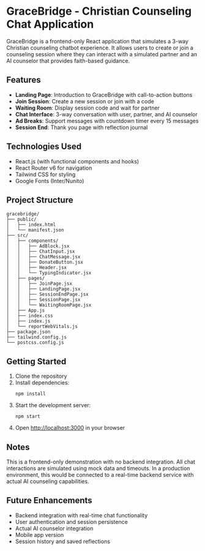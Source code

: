 # GraceBridge - Christian Counseling Chat Application

GraceBridge is a frontend-only React application that simulates a 3-way Christian counseling chatbot experience. It allows users to create or join a counseling session where they can interact with a simulated partner and an AI counselor that provides faith-based guidance.

## Features

- **Landing Page**: Introduction to GraceBridge with call-to-action buttons
- **Join Session**: Create a new session or join with a code
- **Waiting Room**: Display session code and wait for partner
- **Chat Interface**: 3-way conversation with user, partner, and AI counselor
- **Ad Breaks**: Support messages with countdown timer every 15 messages
- **Session End**: Thank you page with reflection journal

## Technologies Used

- React.js (with functional components and hooks)
- React Router v6 for navigation
- Tailwind CSS for styling
- Google Fonts (Inter/Nunito)

## Project Structure

```
gracebridge/
├── public/
│   ├── index.html
│   └── manifest.json
├── src/
│   ├── components/
│   │   ├── AdBlock.jsx
│   │   ├── ChatInput.jsx
│   │   ├── ChatMessage.jsx
│   │   ├── DonateButton.jsx
│   │   ├── Header.jsx
│   │   └── TypingIndicator.jsx
│   ├── pages/
│   │   ├── JoinPage.jsx
│   │   ├── LandingPage.jsx
│   │   ├── SessionEndPage.jsx
│   │   ├── SessionPage.jsx
│   │   └── WaitingRoomPage.jsx
│   ├── App.js
│   ├── index.css
│   ├── index.js
│   └── reportWebVitals.js
├── package.json
├── tailwind.config.js
└── postcss.config.js
```

## Getting Started

1. Clone the repository
2. Install dependencies:
   ```
   npm install
   ```
3. Start the development server:
   ```
   npm start
   ```
4. Open [http://localhost:3000](http://localhost:3000) in your browser

## Notes

This is a frontend-only demonstration with no backend integration. All chat interactions are simulated using mock data and timeouts. In a production environment, this would be connected to a real-time backend service with actual AI counseling capabilities.

## Future Enhancements

- Backend integration with real-time chat functionality
- User authentication and session persistence
- Actual AI counselor integration
- Mobile app version
- Session history and saved reflections 